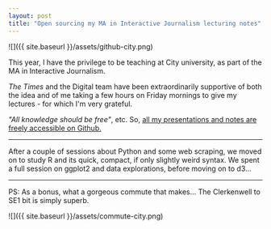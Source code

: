 ```yaml
---
layout: post
title: "Open sourcing my MA in Interactive Journalism lecturing notes"
---
```


![]({{ site.baseurl }}/assets/github-city.png)

This year, I have the privilege to be teaching at City university, as part of the MA in Interactive Journalism.

_The Times_ and the Digital team have been extraordinarily supportive of both the idea and of me taking a few hours on Friday mornings to give my lectures - for which I'm very grateful.

_"All knowledge should be free"_, etc. So, [all my presentations and notes are freely accessible on Github.](https://github.com/basilesimon/interactive-journalism-module)

---

After a couple of sessions about Python and some web scraping, we moved on to study R and its quick, compact, if only slightly weird syntax. We spent a full session on ggplot2 and data explorations, before moving on to d3...

---

PS: As a bonus, what a gorgeous commute that makes... The Clerkenwell to SE1 bit is simply superb.

![]({{ site.baseurl }}/assets/commute-city.png)

